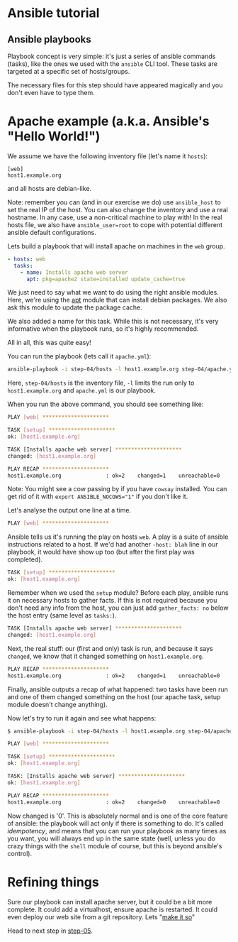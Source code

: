 Ansible tutorial
================

Ansible playbooks
-----------------

Playbook concept is very simple: it's just a series of ansible commands
(tasks), like the ones we used with the `ansible` CLI tool. These tasks are
targeted at a specific set of hosts/groups.

The necessary files for this step should have appeared magically and you don't even
have to type them.

# Apache example (a.k.a. Ansible's "Hello World!")

We assume we have the following inventory file (let's name it `hosts`):

```
[web]
host1.example.org
```

and all hosts are debian-like.

Note: remember you can (and in our exercise we do) use `ansible_host` to set
the real IP of the host. You can also change the inventory and use a real hostname.
In any case, use a non-critical machine to play with! In the real hosts
file, we also have `ansible_user=root` to cope with potential
different ansible default configurations.

Lets build a playbook that will install apache on machines in the `web` group.

```yaml
- hosts: web
  tasks:
    - name: Installs apache web server
      apt: pkg=apache2 state=installed update_cache=true
```

We just need to say what we want to do using the right ansible modules. Here,
we're using the [apt](http://docs.ansible.com/apt_module.html) module that
can install debian packages. We also ask this module to update the package cache.

We also added a name for this task. While this is not necessary, it's very
informative when the playbook runs, so it's highly recommended.

All in all, this was quite easy!

You can run the playbook (lets call it `apache.yml`):

```bash
ansible-playbook -i step-04/hosts -l host1.example.org step-04/apache.yml
```

Here, `step-04/hosts` is the inventory file, `-l` limits the run only to `host1.example.org`
and `apache.yml` is our playbook.

When you run the above command, you should see something like:

```bash
PLAY [web] *********************

TASK [setup] *********************
ok: [host1.example.org]

TASK [Installs apache web server] *********************
changed: [host1.example.org]

PLAY RECAP *********************
host1.example.org              : ok=2    changed=1    unreachable=0    failed=0
```

Note: You might see a cow passing by if you have `cowsay` installed. You can get rid of
it with `export ANSIBLE_NOCOWS="1"` if you don't like it.

Let's analyse the output one line at a time.

```bash
PLAY [web] *********************
```

Ansible tells us it's running the play on hosts `web`. A play is a suite of ansible
instructions related to a host. If we'd had another `-host: blah` line in our playbook,
it would have show up too (but after the first play was completed).

```bash
TASK [setup] *********************
ok: [host1.example.org]
```

Remember when we used the `setup` module? Before each play, ansible runs it on necessary
hosts to gather facts. If this is not required because you don't need any info from
the host, you can just add `gather_facts: no` below the host entry (same level as
`tasks:`).

```bash
TASK [Installs apache web server] *********************
changed: [host1.example.org]
```

Next, the real stuff: our (first and only) task is run, and because it says
`changed`, we know that it changed something on `host1.example.org`.

```bash
PLAY RECAP *********************
host1.example.org              : ok=2    changed=1    unreachable=0    failed=0
```

Finally, ansible outputs a recap of what happened: two tasks have been run
and one of them changed something on the host (our apache task, setup module doesn't
change anything).

Now let's try to run it again and see what happens:

```bash
$ ansible-playbook -i step-04/hosts -l host1.example.org step-04/apache.yml

PLAY [web] *********************

TASK [setup] *********************
ok: [host1.example.org]

TASK: [Installs apache web server] *********************
ok: [host1.example.org]

PLAY RECAP *********************
host1.example.org              : ok=2    changed=0    unreachable=0    failed=0
```

Now changed is '0'. This is absolutely normal and is one of the core feature of ansible:
the playbook will act only if there is something to do. It's called _idempotency_,
and means that you can run your playbook as many times as you want, you will always end
up in the same state (well, unless you do crazy things with the `shell` module of course,
but this is beyond ansible's control).

# Refining things

Sure our playbook can install apache server, but it could be a bit more
complete. It could add a virtualhost, ensure apache is restarted. It could
even deploy our web site from a git repository. Lets "[make it so][]"

Head to next step in [step-05](https://github.com/leucos/ansible-tuto/tree/master/step-05).

[make it so]: https://www.google.fr/search?q=Michael+DeHaan+%22make+it+so%22 "© Michael DeHaan"

